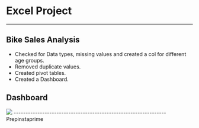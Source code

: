 # Excel Project
-------------------------------------------------------------
 ## Bike Sales Analysis

- Checked for Data types, missing values and  created a col for different age groups.
- Removed duplicate values.
- Created pivot tables.
- Created a Dashboard.

## Dashboard

<img src="../Bike-Sales-Analysis-main/Screenshot 2023-12-19 231944.png">
----------------------------------------------------------------
Prepinstaprime
